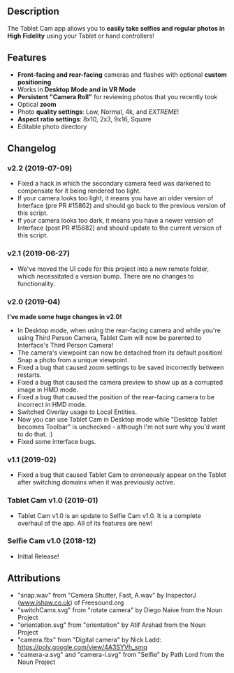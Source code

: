 ## Description

The Tablet Cam app allows you to **easily take selfies and regular photos in High Fidelity** using your Tablet or hand controllers!

## Features

- **Front-facing and rear-facing** cameras and flashes with optional **custom positioning**
- Works in **Desktop Mode and in VR Mode**
- **Persistent "Camera Roll"** for reviewing photos that you recently took
- Optical **zoom**
- Photo **quality settings**: Low, Normal, 4k, and _EXTREME_!
- **Aspect ratio settings**: 8x10, 2x3, 9x16, Square
- Editable photo directory

## Changelog

### v2.2 (2019-07-09)

- Fixed a hack in which the secondary camera feed was darkened to compensate for it being rendered too light.
- If your camera looks too light, it means you have an older version of Interface (pre PR #15862) and should go back to the previous version of this script.
- If your camera looks too dark, it means you have a newer version of Interface (post PR #15682) and should update to the current version of this script.

### v2.1 (2019-06-27)

- We've moved the UI code for this project into a new remote folder, which necessitated a version bump. There are no changes to functionality.

### v2.0 (2019-04)

**I've made some huge changes in v2.0!**

- In Desktop mode, when using the rear-facing camera and while you're using Third Person Camera, Tablet Cam will now be parented to Interface's Third Person Camera!
- The camera's viewpoint can now be detached from its default position! Snap a photo from a unique viewpoint.
- Fixed a bug that caused zoom settings to be saved incorrectly between restarts.
- Fixed a bug that caused the camera preview to show up as a corrupted image in HMD mode.
- Fixed a bug that caused the position of the rear-facing camera to be incorrect in HMD mode.
- Switched Overlay usage to Local Entities.
- Now you can use Tablet Cam in Desktop mode while "Desktop Tablet becomes Toolbar" is unchecked - although I'm not sure why you'd want to do that. :)
- Fixed some interface bugs.

### v1.1 (2019-02)

- Fixed a bug that caused Tablet Cam to erroneously appear on the Tablet after switching domains when it was previously active.

### Tablet Cam v1.0 (2019-01)

- Tablet Cam v1.0 is an update to Selfie Cam v1.0. It is a complete overhaul of the app. All of its features are new!

### Selfie Cam v1.0 (2018-12)

- Initial Release!

## Attributions
- "snap.wav" from "Camera Shutter, Fast, A.wav" by InspectorJ (www.jshaw.co.uk) of Freesound.org
- "switchCams.svg" from "rotate camera" by Diego Naive from the Noun Project
- "orientation.svg" from "orientation" by Atif Arshad from the Noun Project
- "camera.fbx" from "Digital camera" by Nick Ladd: https://poly.google.com/view/4A3SYVh_smq
- "camera-a.svg" and "camera-i.svg" from "Selfie" by Path Lord from the Noun Project
